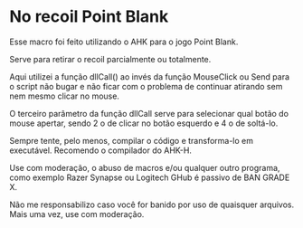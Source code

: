 # No recoil Point Blank

Esse macro foi feito utilizando o AHK para o jogo Point Blank.

Serve para retirar o recoil parcialmente ou totalmente.

Aqui utilizei a função dllCall() ao invés da função MouseClick ou Send para o script não bugar e não ficar com o problema de continuar atirando sem nem mesmo clicar no mouse.

O terceiro parâmetro da função dllCall serve para selecionar qual botão do mouse apertar, sendo 2 o de clicar no botão esquerdo e 4 o de soltá-lo.

Sempre tente, pelo menos, compilar o código e transforma-lo em executável. Recomendo o compilador do AHK-H.

Use com moderação, o abuso de macros e/ou qualquer outro programa, como exemplo Razer Synapse ou Logitech GHub é passivo de BAN GRADE X.

Não me responsabilizo caso você for banido por uso de quaisquer arquivos. Mais uma vez, use com moderação.
